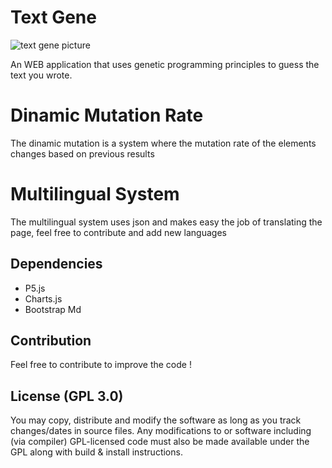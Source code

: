 # Text Gene

![text gene picture](https://i.imgur.com/6AbL8KR.png "Text Gene")

An WEB application that uses genetic programming principles to guess the text you wrote.

# Dinamic Mutation Rate
The dinamic mutation is a system where the mutation rate of the elements changes based on previous results

# Multilingual System
The multilingual system uses json and makes easy the job of translating the page, feel free to contribute and add new languages
## Dependencies
* P5.js
* Charts.js
* Bootstrap Md

## Contribution
Feel free to contribute to improve the code !

## License (GPL 3.0)
You may copy, distribute and modify the software as long as you track changes/dates in source files. Any modifications to or software including (via compiler) GPL-licensed code must also be made available under the GPL along with build & install instructions.
